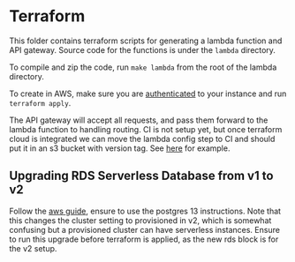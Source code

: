 # Terraform

This folder contains terraform scripts for generating a lambda function and API gateway.
Source code for the functions is under the `lambda` directory.

To compile and zip the code, run `make lambda` from the root of the lambda directory.

To create in AWS, make sure you are [authenticated](https://registry.terraform.io/providers/hashicorp/aws/latest/docs#authentication)
to your instance and run `terraform apply`.

The API gateway will accept all requests, and pass them forward to the lambda function to handling routing.
CI is not setup yet, but once terraform cloud is integrated we can move the lambda config step to CI
and should put it in an s3 bucket with version tag. See [here](https://learn.hashicorp.com/tutorials/terraform/lambda-api-gateway) for example.

## Upgrading RDS Serverless Database from v1 to v2

Follow the [aws guide](https://docs.aws.amazon.com/AmazonRDS/latest/AuroraUserGuide/aurora-serverless-v2.upgrade.html#sv1-to-sv2-apg), ensure to use the postgres 13 instructions. Note that this changes the cluster setting to provisioned in v2, which is somewhat confusing but a provisioned cluster can have serverless instances. Ensure to run this upgrade before terraform is applied, as the new rds block is for the v2 setup.
